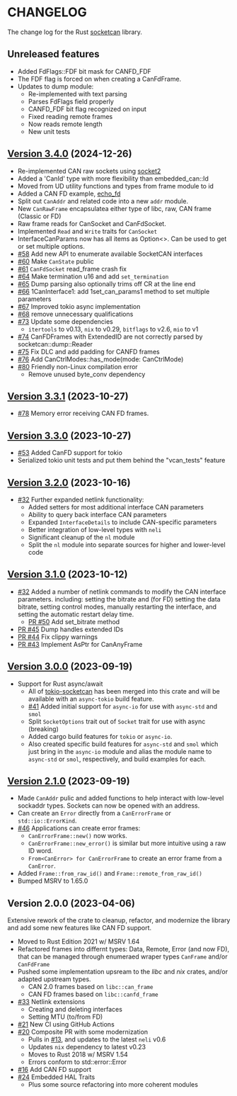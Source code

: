 # CHANGELOG

The change log for the Rust [socketcan](https://crates.io/crates/socketcan) library.


## Unreleased features

- Added FdFlags::FDF bit mask for CANFD_FDF
- The FDF flag is forced on when creating a CanFdFrame.
- Updates to dump module: 
    - Re-implemented with text parsing
    - Parses FdFlags field properly 
    - CANFD_FDF bit flag recognized on input
    - Fixed reading remote frames
    - Now reads remote length
    - New unit tests


## [Version 3.4.0](https://github.com/socketcan-rs/socketcan-rs/compare/v3.3.1..v3.4.0)  (2024-12-26)

- Re-implemented CAN raw sockets using [socket2](https://crates.io/crates/socket2)
- Added a 'CanId' type with more flexibility than embedded_can::Id
- Moved from UD utility functions and types from frame module to id
- Added a CAN FD example, [echo_fd](https://github.com/socketcan-rs/socketcan-rs/blob/master/examples/echo_fd.rs)
- Split out `CanAddr` and related code into a new `addr` module.
- New `CanRawFrame` encapsulatea either type of libc, raw, CAN frame (Classic or FD)
- Raw frame reads for CanSocket and CanFdSocket.
- Implemented `Read` and `Write` traits for `CanSocket`
- InterfaceCanParams now has all items as Option<>. Can be used to get or set multiple options.
- [#58](https://github.com/socketcan-rs/socketcan-rs/pull/58) Add new API to enumerate available SocketCAN interfaces
- [#60](https://github.com/socketcan-rs/socketcan-rs/pull/60) Make `CanState` public
- [#61](https://github.com/socketcan-rs/socketcan-rs/pull/61) `CanFdSocket` read_frame crash fix
- [#64](https://github.com/socketcan-rs/socketcan-rs/pull/64) Make termination u16 and add `set_termination`
- [#65](https://github.com/socketcan-rs/socketcan-rs/pull/65) Dump parsing also optionally trims off CR at the line end
- [#66](https://github.com/socketcan-rs/socketcan-rs/pull/66) 1CanInterface1: add 1set_can_params1 method to set multiple parameters
- [#67](https://github.com/socketcan-rs/socketcan-rs/pull/67) Improved tokio async implementation
- [#68](https://github.com/socketcan-rs/socketcan-rs/pull/68) remove unnecessary qualifications
- [#73](https://github.com/socketcan-rs/socketcan-rs/pull/73) Update some dependencies
    - `itertools` to v0.13, `nix` to v0.29, `bitflags` to v2.6, `mio` to v1
- [#74](https://github.com/socketcan-rs/socketcan-rs/issues/74) CanFDFrames with ExtendedID are not correctly parsed by socketcan::dump::Reader
- [#75](https://github.com/socketcan-rs/socketcan-rs/pull/75) Fix DLC and add padding for CANFD frames
- [#76](https://github.com/socketcan-rs/socketcan-rs/pull/76) Add CanCtrlModes::has_mode(mode: CanCtrlMode)
- [#80](https://github.com/socketcan-rs/socketcan-rs/pull/80) Friendly non-Linux compilation error
    - Remove unused byte_conv dependency


## [Version 3.3.1](https://github.com/socketcan-rs/socketcan-rs/compare/v3.3.0..v3.3.1)  (2023-10-27)

- [#78](https://github.com/socketcan-rs/socketcan-rs/issues/78) Memory error receiving CAN FD frames.


## [Version 3.3.0](https://github.com/socketcan-rs/socketcan-rs/compare/v3.2.0..v3.3.0)  (2023-10-27)

- [#53](https://github.com/socketcan-rs/socketcan-rs/pull/53) Added CanFD support for tokio
- Serialized tokio unit tests and put them behind the "vcan_tests" feature


## [Version 3.2.0](https://github.com/socketcan-rs/socketcan-rs/compare/v3.1.0..v3.2.0)  (2023-10-16)

- [#32](https://github.com/socketcan-rs/socketcan-rs/issues/32) Further expanded netlink functionality:
    - Added setters for most additional interface CAN parameters
    - Ability to query back interface CAN parameters
    - Expanded `InterfaceDetails` to include CAN-specific parameters
    - Better integration of low-level types with `neli`
    - Significant cleanup of the `nl` module
    - Split the `nl` module into separate sources for higher and lower-level code


## [Version 3.1.0](https://github.com/socketcan-rs/socketcan-rs/compare/v3.0.0..v3.1.0)  (2023-10-12)

- [#32](https://github.com/socketcan-rs/socketcan-rs/issues/32) Added a number of netlink commands to modify the CAN interface parameters. including: setting the bitrate and (for FD) setting the data bitrate, setting control modes, manually restarting the interface, and setting the automatic restart delay time.
    - [PR #50](https://github.com/socketcan-rs/socketcan-rs/pull/50) Add set_bitrate method
- [PR #45](https://github.com/socketcan-rs/socketcan-rs/pull/45) Dump handles extended IDs
- [PR #44](https://github.com/socketcan-rs/socketcan-rs/pull/44) Fix clippy warnings
- [PR #43](https://github.com/socketcan-rs/socketcan-rs/pull/43) Implement AsPtr for CanAnyFrame


## [Version 3.0.0](https://github.com/socketcan-rs/socketcan-rs/compare/v2.0.0..v3.0.0)  (2023-09-19)

- Support for Rust async/await
    - All of [tokio-socketcan](https://github.com/oefd/tokio-socketcan) has been merged into this crate and will be available with an `async-tokio` build feature.
    - [#41](https://github.com/socketcan-rs/socketcan-rs/pull/41) Added initial support for `async-io` for use with `async-std` and `smol`
    - Split `SocketOptions` trait out of `Socket` trait for use with async (breaking)
    - Added cargo build features for `tokio` or `async-io`.
    - Also created specific build features for `async-std` and `smol` which just bring in the `async-io` module and alias the module name to `async-std` or `smol`, respectively, and build examples for each.


## [Version 2.1.0](https://github.com/socketcan-rs/socketcan-rs/compare/v2.0.0..v2.1.0)  (2023-09-19)

- Made `CanAddr` pulic and added functions to help interact with low-level sockaddr types. Sockets can now be opened with an address.
- Can create an `Error` directly from a `CanErrorFrame` or `std::io::ErrorKind`.
- [#46](https://github.com/socketcan-rs/socketcan-rs/issues/46)  Applications can create error frames:
    - `CanErrorFrame::new()` now works.
    - `CanErrorFrame::new_error()` is similar but more intuitive using a raw ID word.
    - `From<CanError> for CanErrorFrame` to create an error frame from a `CanError`.
- Added `Frame::from_raw_id()` and `Frame::remote_from_raw_id()`
- Bumped MSRV to 1.65.0


## Version 2.0.0  (2023-04-06)

Extensive rework of the crate to cleanup, refactor, and modernize the library and add some new features like CAN FD support.

- Moved to Rust Edition 2021 w/ MSRV 1.64
- Refactored frames into differnt types: Data, Remote, Error (and now FD), that can be managed through enumeraed wraper types `CanFrame` and/or `CanFdFrame`
- Pushed some implementation upsream to the _libc_ and _nix_ crates, and/or adapted upstream types.
     - CAN 2.0 frames based on `libc::can_frame`
     - CAN FD frames based on `libc::canfd_frame`
- [#33](https://github.com/socketcan-rs/socketcan-rs/pull/33) Netlink extensions
    - Creating and deleting interfaces
    - Setting MTU (to/from FD)
- [#21](https://github.com/socketcan-rs/socketcan-rs/pull/21) New CI using GitHub Actions
- [#20](https://github.com/socketcan-rs/socketcan-rs/pull/20) Composite PR with some modernization
    - Pulls in [#13](https://github.com/socketcan-rs/socketcan-rs/pull/13), and updates to the latest `neli` v0.6
    - Updates `nix` dependency to latest v0.23
    - Moves to Rust 2018 w/ MSRV 1.54
    - Errors conform to std::error::Error
- [#16](https://github.com/socketcan-rs/socketcan-rs/pull/16) Add CAN FD support
- [#24](https://github.com/socketcan-rs/socketcan-rs/pull/24) Embedded HAL Traits
    - Plus some source refactoring into more coherent modules


